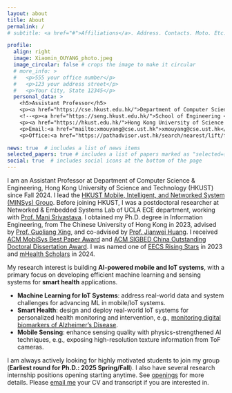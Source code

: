 ```yaml
---
layout: about
title: About
permalink: /
# subtitle: <a href="#">Affiliations</a>. Address. Contacts. Moto. Etc.

profile:
  align: right
  image: Xiaomin_OUYANG_photo.jpeg
  image_circular: false # crops the image to make it circular
  # more_info: >
  #   <p>555 your office number</p>
  #   <p>123 your address street</p>
  #   <p>Your City, State 12345</p>
  personal_data: >
    <h5>Assistant Professor</h5>
    <p><a href="https://cse.hkust.edu.hk/">Department of Computer Science and Engineering</a></p>
    <!--<p><a href="https://seng.hkust.edu.hk/">School of Engineering </a></p>-->
    <p><a href="https://hkust.edu.hk/">Hong Kong University of Science and Technology</a></p>
    <p>Email:<a href="mailto:xmouyang@cse.ust.hk">xmouyang@cse.ust.hk</a></p>
    <p>Office:<a href="https://pathadvisor.ust.hk/search/nearest/lift/from/3562/floor/3/at/normalized/2424,-217,3">Room 3562<a>, Academic Building, HKUST, Clear Water Bay, Kowloon, Hong Kong</p>

news: true  # includes a list of news items
selected_papers: true # includes a list of papers marked as "selected={true}"
social: true  # includes social icons at the bottom of the page
---
```


<!-- Write your biography here. Tell the world about yourself. Link to your favorite [subreddit](http://reddit.com). You can put a picture in, too. The code is already in, just name your picture `prof_pic.jpg` and put it in the `img/` folder. -->

<!-- Put your address / P.O. box / other info right below your picture. You can also disable any of these elements by editing `profile` property of the YAML header of your `_pages/about.md`. Edit `_bibliography/papers.bib` and Jekyll will render your [publications page](/al-folio/publications/) automatically. -->

<!-- Link to your social media connections, too. This theme is set up to use [Font Awesome icons](https://fontawesome.com/) and [Academicons](https://jpswalsh.github.io/academicons/), like the ones below. Add your Facebook, Twitter, LinkedIn, Google Scholar, or just disable all of them. -->

I am an Assistant Professor at Department of Computer Science & Engineering, Hong Kong University of Science and Technology (HKUST) since Fall 2024. I lead the [HKUST Mobile, Intelligent, and Networked System (MINSys) Group](https://xmouyang.github.io/Team/). Before joining HKUST, I was a postdoctoral researcher at Networked & Embedded Systems Lab of UCLA ECE department, working with [Prof. Mani Srivastava](https://www.ee.ucla.edu/mani-srivastava/). I obtained my Ph.D. degree in Information Engineering, from The Chinese University of Hong Kong in 2023, advised by [Prof. Guoliang Xing](https://staff.ie.cuhk.edu.hk/~glxing/), and co-advised by [Prof. Jianwei Huang](https://jianwei.cuhk.edu.cn/). I received [ACM MobiSys Best Paper Award](https://xmouyang.github.io/assets/pdf/MobiSys_best_paper.pdf) and [ACM SIGBED China Outstanding Doctoral Dissertation Award](https://xmouyang.github.io/assets/pdf/SIGBED_China_best_dissertation.pdf). I was named one of [EECS Rising Stars](https://eecsrisingstars2023.cc.gatech.edu/participants/) in 2023 and [mHealth Scholars](https://mhti.md2k.org/index.php/scholars/2024-scholars) in 2024.


<!-- I also worked closely with [Prof. Jiayu Zhou](https://jiayuzhou.github.io/) in my PhD.-->

My research interest is building **AI-powered mobile and IoT systems**, with a primary focus on developing efficient machine learning and sensing systems for **smart health** applications.

- **Machine Learning for IoT Systems**: address real-world data and system challenges for advancing ML in mobile/IoT systems.
- **Smart Health**: design and deploy real-world IoT systems for personalized health monitoring and intervention, e.g., [monitoring digital biomarkers of Alzheimer’s Disease](https://cuhk-alzheimers-ai.github.io/).
- **Mobile Sensing**: enhance sensing quality with physics-strengthened AI techniques, e.g., exposing high-resolution texture information from ToF cameras.

<!-- 
**Key words of my recent research topics:** Multi-Modal Sensing and Learning, Federated Learning Systems, Large Language Models, Activity Recognition, Digital Biomarkers, ToF Depth Sensing Systems.
-->

I am always actively looking for highly motivated students to join my group (**Earliest round for Ph.D.: 2025 Spring/Fall**). I also have several research internship positions opening starting anytime. See [openings](https://xmouyang.github.io/opening/) for more details. Please <a href="mailto:xmouyang@cse.ust.hk">email me</a> your CV and transcript if you are interested in.

